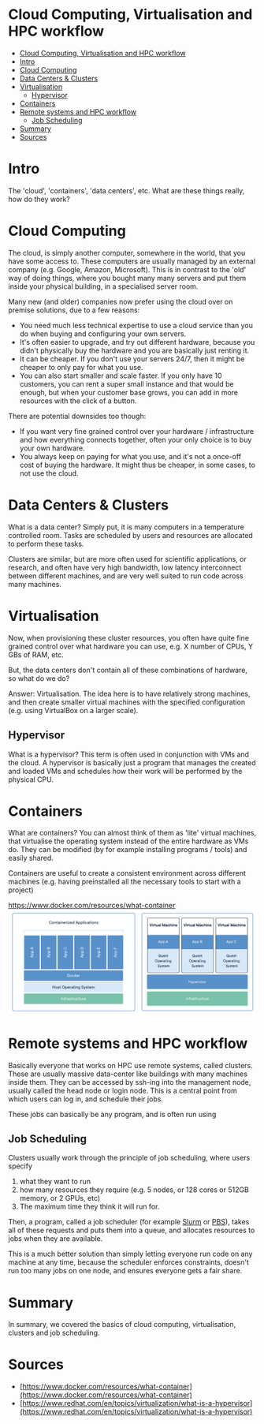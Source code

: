 # Cloud Computing, Virtualisation and HPC workflow

- [Cloud Computing, Virtualisation and HPC workflow](#cloud-computing-virtualisation-and-hpc-workflow)
- [Intro](#intro)
- [Cloud Computing](#cloud-computing)
- [Data Centers & Clusters](#data-centers--clusters)
- [Virtualisation](#virtualisation)
  - [Hypervisor](#hypervisor)
- [Containers](#containers)
- [Remote systems and HPC workflow](#remote-systems-and-hpc-workflow)
  - [Job Scheduling](#job-scheduling)
- [Summary](#summary)
- [Sources](#sources)
# Intro

The 'cloud', 'containers', 'data centers', etc. What are these things really, how do they work?

# Cloud Computing

The cloud, is simply another computer, somewhere in the world, that you have some access to. These computers are usually managed by an external company (e.g. Google, Amazon, Microsoft). This is in contrast to the 'old' way of doing things, where you bought many many servers and put them inside your physical building, in a specialised server room.


Many new (and older) companies now prefer using the cloud over on premise solutions, due to a few reasons:

- You need much less technical expertise to use a cloud service than you do when buying and configuring your own servers.
- It's often easier to upgrade, and try out different hardware, because you didn't physically buy the hardware and you are basically just renting it.
- It can be cheaper. If you don't use your servers 24/7, then it might be cheaper to only pay for what you use.
- You can also start smaller and scale faster. If you only have 10 customers, you can rent a super small instance and that would be enough, but when your customer base grows, you can add in more resources with the click of a button.

There are potential downsides too though:

- If you want very fine grained control over your hardware / infrastructure and how everything connects together, often your only choice is to buy your own hardware.
- You always keep on paying for what you use, and it's not a once-off cost of buying the hardware. It might thus be cheaper, in some cases, to not use the cloud.

# Data Centers & Clusters

What is a data center? Simply put, it is many computers in a temperature controlled room. Tasks are scheduled by users and resources are allocated to perform these tasks.

Clusters are similar, but are more often used for scientific applications, or research, and often have very high bandwidth, low latency interconnect between different machines, and are very well suited to run code across many machines.

# Virtualisation

Now, when provisioning these cluster resources, you often have quite fine grained control over what hardware you can use, e.g. X number of CPUs, Y GBs of RAM, etc.

But, the data centers don't contain all of these combinations of hardware, so what do we do? 

Answer: Virtualisation. The idea here is to have relatively strong machines, and then create smaller virtual machines with the specified configuration (e.g. using VirtualBox on a larger scale).

## Hypervisor

What is a hypervisor? This term is often used in conjunction with VMs and the cloud. A hypervisor is basically just a program that manages the created and loaded VMs and schedules how their work will be performed by the physical CPU.

# Containers

What are containers? You can almost think of them as 'lite' virtual machines, that virtualise the operating system instead of the entire hardware as VMs do. They can be modified (by for example installing programs / tools) and easily shared.

Containers are useful to create a consistent environment across different machines (e.g. having preinstalled all the necessary tools to start with a project)


https://www.docker.com/resources/what-container
![Untitled](img/container.png)

# Remote systems and HPC workflow

Basically everyone that works on HPC use remote systems, called clusters. These are usually massive data-center like buildings with many machines inside them. They can be accessed by ssh-ing into the management node, usually called the head node or login node. This is a central point from which users can log in, and schedule their jobs.

These jobs can basically be any program, and is often run using 

## Job Scheduling

Clusters usually work through the principle of job scheduling, where users specify 

1. what they want to run
2. how many resources they require (e.g. 5 nodes, or 128 cores or 512GB memory, or 2 GPUs, etc)
3. The maximum time they think it will run for.

Then, a program, called a job scheduler (for example [Slurm](https://slurm.schedmd.com/documentation.html) or [PBS](https://www.openpbs.org/)), takes all of these requests and puts them into a queue, and allocates resources to jobs when they are available.

This is a much better solution than simply letting everyone run code on any machine at any time, because the scheduler enforces constraints, doesn't run too many jobs on one node, and ensures everyone gets a fair share.

# Summary

In summary, we covered the basics of cloud computing, virtualisation, clusters and job scheduling.

# Sources

- [https://www.docker.com/resources/what-container](https://www.docker.com/resources/what-container)
- [https://www.redhat.com/en/topics/virtualization/what-is-a-hypervisor](https://www.redhat.com/en/topics/virtualization/what-is-a-hypervisor)